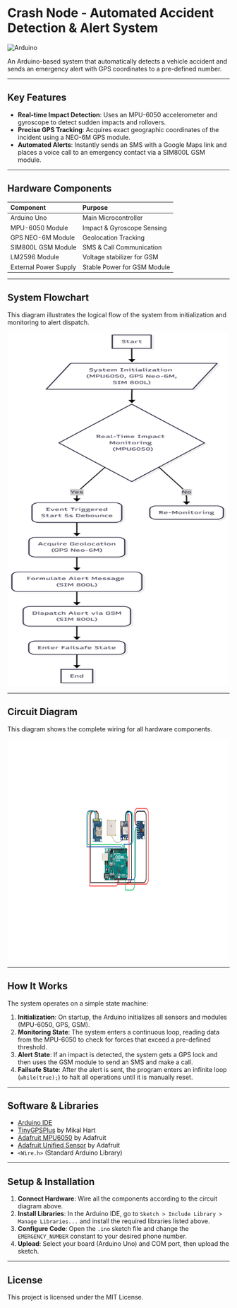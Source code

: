 # Crash Node - Automated Accident Detection & Alert System

![Arduino](https://img.shields.io/badge/Arduino-00979D?style=for-the-badge&logo=arduino&logoColor=white)


An Arduino-based system that automatically detects a vehicle accident and sends an emergency alert with GPS coordinates to a pre-defined number.

---

## Key Features

- **Real-time Impact Detection**: Uses an MPU-6050 accelerometer and gyroscope to detect sudden impacts and rollovers.
- **Precise GPS Tracking**: Acquires exact geographic coordinates of the incident using a NEO-6M GPS module.
- **Automated Alerts**: Instantly sends an SMS with a Google Maps link and places a voice call to an emergency contact via a SIM800L GSM module.


---

## Hardware Components

| Component              | Purpose                     |
| :--------------------- | :-------------------------- |
| Arduino Uno            | Main Microcontroller        |
| MPU-6050 Module        | Impact & Gyroscope Sensing  |
| GPS NEO-6M Module      | Geolocation Tracking        |
| SIM800L GSM Module     | SMS & Call Communication    |
| LM2596 Module          | Voltage stabilizer for GSM  |
| External Power Supply  | Stable Power for GSM Module |

---

## System Flowchart

This diagram illustrates the logical flow of the system from initialization and monitoring to alert dispatch.

<img src="Public\FlowDiagram.png" alt="System Flowchart" width="500" height="800">

---

## Circuit Diagram

This diagram shows the complete wiring for all hardware components.

<img src="Public\Circuit_Diagram.png" alt="System Flowchart" width="500" height="500">

---

## How It Works

The system operates on a simple state machine:

1.  **Initialization**: On startup, the Arduino initializes all sensors and modules (MPU-6050, GPS, GSM).
2.  **Monitoring State**: The system enters a continuous loop, reading data from the MPU-6050 to check for forces that exceed a pre-defined threshold.
3.  **Alert State**: If an impact is detected, the system gets a GPS lock and then uses the GSM module to send an SMS and make a call.
4.  **Failsafe State**: After the alert is sent, the program enters an infinite loop (`while(true);`) to halt all operations until it is manually reset.

---

## Software & Libraries

- [Arduino IDE](https://www.arduino.cc/en/software) 
- [TinyGPSPlus](http://arduiniana.org/libraries/tinygpsplus/) by Mikal Hart
- [Adafruit MPU6050](https://github.com/adafruit/Adafruit_MPU6050) by Adafruit
- [Adafruit Unified Sensor](https://github.com/adafruit/Adafruit_Sensor) by Adafruit
- `<Wire.h>` (Standard Arduino Library)

---

## Setup & Installation

1.  **Connect Hardware**: Wire all the components according to the circuit diagram above.
2.  **Install Libraries**: In the Arduino IDE, go to `Sketch > Include Library > Manage Libraries...` and install the required libraries listed above.
3.  **Configure Code**: Open the `.ino` sketch file and change the `EMERGENCY_NUMBER` constant to your desired phone number.
4.  **Upload**: Select your board (Arduino Uno) and COM port, then upload the sketch.

---

## License

This project is licensed under the MIT License.
